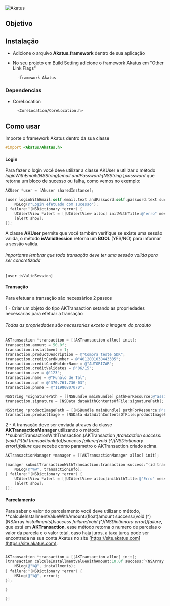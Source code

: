 <p align="left" >
  <img src="https://site.akatus.com/wp-content/uploads/2012/12/logo.gif" alt="Akatus" title="Akatus">
</p>

## Objetivo


## Instalação

- Adicione o arquivo **Akatus.framework** dentro de sua aplicação
- No seu projeto em Build Setting adicione o framework Akatus em "Other Link Flags"

        -framework Akatus

### Dependencias

- CoreLocation

        <CoreLocation/CoreLocation.h>


## Como usar

Importe o framework Akatus dentro da sua classe
```objective-c
#import <Akatus/Akatus.h>
```

#### Login

Para fazer o login você deve utilizar a classe AKUser e utilizar o método **loginWithEmail:(NSString*)email andPassword:(NSString *)password** que retorna um bloco de sucesso ou falha, como vemos no exemplo:

```objective-c
AKUser *user = [Akuser sharedInstance];

[user loginWithEmail:self.email.text andPassword:self.password.text success:^{
    NSLog(@"Login efetuado com sucesso");
} failure:^(NSDictionary *error) {
    UIAlertView *alert = [[UIAlertView alloc] initWithTitle:@"erro" message:[error valueForKey:@"message"] delegate:nil cancelButtonTitle:nil otherButtonTitles:@"Ok", nil];
    [alert show];
}];
```

A classe **AKUser** permite que você também verifique se existe uma sessão valida, o método **isValidSession** retorna um **BOOL** (YES/NO) para informar a sessão valida.

###### importante lembrar que toda transação deve ter uma sessão valida para ser concretizada

```objetive-c
[user isValidSession]
```

#### Transação

Para efetuar a transação são necessários 2 passos

1 - Criar um objeto do tipo AKTransaction setando as propriedades necessarias para efetuar a transação

###### Todas as propriedades são necessarias exceto a imagem do produto

```objective-c
AKTransaction *transaction = [[AKTransaction alloc] init];
transaction.amount = 50.0f;
transaction.installment = 1;
transaction.productDescription = @"Compra teste SDK";
transaction.creditCardNumber = @"4012001038443335";
transaction.creditCardHolderName = @"AUTORIZAR";
transaction.creditValidates = @"06/15";
transaction.cvv = @"123";
transaction.name = @"Funalo de Tal";
transaction.cpf = @"370.761.736-03";
transaction.phone = @"11980807070";

NSString *signaturePath = [[NSBundle mainBundle] pathForResource:@"assinatura" ofType:@"jpg" inDirectory:nil];
transaction.signature = [NSData dataWithContentsOfFile:signaturePath];

NSString *productImagePath = [[NSBundle mainBundle] pathForResource:@"produto" ofType:@"jpg" inDirectory:nil];
transaction.productImage = [NSData dataWithContentsOfFile:productImagePath];
```

2 - A transação deve ser enviada atraves da classe **AKTransactionManager** utilizando o método **submitTransactionWithTransaction:(AKTransaction *)transaction success:(void (^)(id transactionInfo))success failure:(void (^)(NSDictionary *error))failure** que recebe como parametro o AKTransaction criado acima.

```objective-c
AKTransactionManager *manager = [[AKTransactionManager alloc] init];

[manager submitTransactionWithTransaction:transaction success:^(id transactionInfo) {
    NSLog(@"%@", transactionInfo);
} failure:^(NSDictionary *error) {
    UIAlertView *alert = [[UIAlertView alloc]initWithTitle:@"Erro" message:[[error valueForKey:@"error"] componentsJoinedByString:@""] delegate:nil cancelButtonTitle:nil otherButtonTitles:@"Ok", nil];
    [alert show];
}];
```

#### Parcelamento

Para saber o valor do parcelamento você deve utilizar o método, **calculeInstallmentValueWithAmount:(float)amount success:(void (^)(NSArray *installments))success failure:(void (^)(NSDictionary *error))failure**, que está em **AKTransaction**, esse método retorna o numero de parcelas o valor da parcela e o valor total, caso haja juros, a taxa juros pode ser encontrada na sua conta Akatus no site [https://site.akatus.com](https://site.akatus.com).

```objective-c

AKTransaction *transaction = [[AKTransaction alloc] init];
[transaction calculeInstallmentValueWithAmount:10.0f success:^(NSArray *installments) {
    NSLog(@"%@", installments);
} failure:^(NSDictionary *error) {
    NSLog(@"%@", error);
}];

}

}]

```
